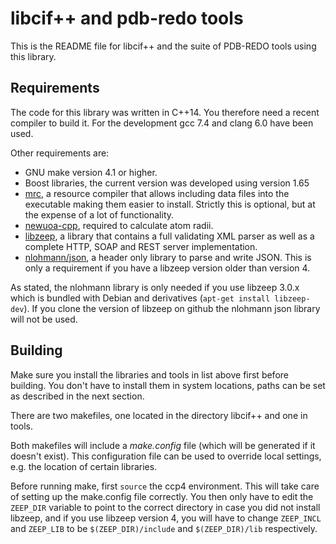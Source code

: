 libcif++ and pdb-redo tools
===========================

This is the README file for libcif++ and the suite of PDB-REDO tools
using this library.

Requirements
------------

The code for this library was written in C++14. You therefore need a
recent compiler to build it. For the development gcc 7.4 and clang 6.0
have been used.

Other requirements are:

- GNU make version 4.1 or higher.
- Boost libraries, the current version was developed using version 1.65
- [mrc](https://github.com/mhekkel/mrc), a resource compiler that
  allows including data files into the executable making them easier to
  install. Strictly this is optional, but at the expense of a lot of
  functionality.
- [newuoa-cpp](https://github.com/elsid/newuoa-cpp), required to
  calculate atom radii.
- [libzeep](https://github.com/mhekkel/libzeep), a library that
  contains a full validating XML parser as well as a complete HTTP,
  SOAP and REST server implementation.
- [nlohmann/json](https://github.com/nlohmann/json), a header only
  library to parse and write JSON. This is only a requirement if you
  have a libzeep version older than version 4.

As stated, the nlohmann library is only needed if you use libzeep 3.0.x
which is bundled with Debian and derivatives (`apt-get install libzeep-dev`).
If you clone the version of libzeep on github the nlohmann json library will
not be used.

Building
--------

Make sure you install the libraries and tools in list above first
before building. You don't have to install them in system locations,
paths can be set as described in the next section.

There are two makefiles, one located in the directory libcif++ and one
in tools.

Both makefiles will include a *make.config* file (which will be
generated if it doesn't exist). This configuration file can be used to
override local settings, e.g. the location of certain libraries.

Before running make, first `source` the ccp4 environment. This will
take care of setting up the make.config file correctly. You then only
have to edit the `ZEEP_DIR` variable to point to the correct
directory in case you did not install libzeep, and if you use
libzeep version 4, you will have to change `ZEEP_INCL` and `ZEEP_LIB`
to be `$(ZEEP_DIR)/include` and `$(ZEEP_DIR)/lib` respectively.
